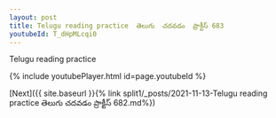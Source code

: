 ```yaml
---
layout: post
title: Telugu reading practice  తెలుగు  చదవడం  ప్రాక్టీస్ 683
youtubeId: T_dHpMLcqi0
---
```

 
 
Telugu reading practice
 
 
 
 
 


{% include youtubePlayer.html id=page.youtubeId %}
 
[Next]({{ site.baseurl }}{% link  split1/_posts/2021-11-13-Telugu reading practice  తెలుగు  చదవడం  ప్రాక్టీస్ 682.md%})
 
